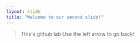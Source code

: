 ```yaml
---
layout: slide
title: "Welcome to our second slide!"
---
```

> This's github lab
Use the left arrow to go back!
